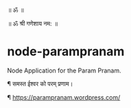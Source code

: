 ॥ ॐ ॥

॥ ॐ श्री गणेशाय नम: ॥

# node-parampranam
Node Application for the Param Pranam.

 ¶ समस्त ईश्वर को परम् प्रणाम।
 
 ¶  https://parampranam.wordpress.com/
